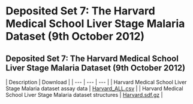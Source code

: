 # Deposited Set 7: The Harvard Medical School Liver Stage Malaria Dataset \(9th October 2012\)

## Deposited Set 7: The Harvard Medical School Liver Stage Malaria Dataset \(9th October 2012\)

| Description | Download |
| --- | --- | --- |
| Harvard Medical School Liver Stage Malaria dataset assay data | [Harvard\_ALL.csv](ftp://ftp.ebi.ac.uk/pub/databases/chembl/ChEMBLNTD/set7_harvard_liver/Harvard_ALL.csv) |
| Harvard Medical School Liver Stage Malaria dataset structures | [Harvard.sdf.gz](ftp://ftp.ebi.ac.uk/pub/databases/chembl/ChEMBLNTD/set7_harvard_liver/Harvard.sdf.gz) |



